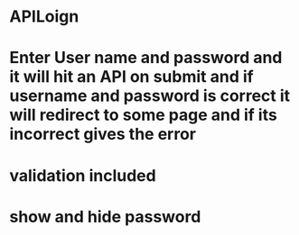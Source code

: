 # APILoign
# Enter User name and password and it will hit an API on submit and if username and password is correct it will redirect to some page and if its incorrect gives the error
# validation included 
# show and hide password 
